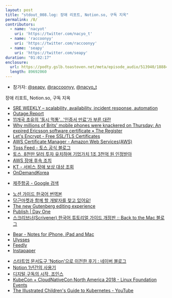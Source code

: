 ```yaml
---
layout: post
title: "stdout_008.log: 장애 리포트, Notion.so, 구독 지옥"
permalink: /8/
contributors:
  - name: 'nacyot'
    uri: 'https://twitter.com/nacyo_t'
  - name: 'raccoonyy'
    uri: 'https://twitter.com/raccoonyy'
  - name: 'seapy'
    uri: 'https://twitter.com/seapy'
duration: "01:02:17"
enclosure:
  url: https://podty.gslb.toastoven.net/meta/episode_audio/513940/188843_1544680917823.mp3
  length: 89692060
---
```


* 참가자: [@seapy][sea], [@raccoonyy][rac], [@nacyo_t][nac]

[sea]: https://twitter.com/seapy
[rac]: https://twitter.com/nacyo_t
[nac]: https://twitter.com/raccoonyy

장애 리포트, Notion.so, 구독 지옥

- [SRE WEEKLY – scalability, availability, incident response, automation](https://sreweekly.com/)
- [Outage.Report](https://outage.report/)
- [11개국 초유의 '동시 먹통'…'인증서 만료'가 부른 대란](https://news.sbs.co.kr/news/endPage.do?news_id=N1005048898&plink=THUMB&cooper=SBSNEWSPROGRAM)
- [Why millions of Brits' mobile phones were knackered on Thursday: An expired Ericsson software certificate • The Register](https://www.theregister.co.uk/2018/12/06/ericsson_o2_telefonica_uk_outage/)
- [Let's Encrypt - Free SSL/TLS Certificates](https://letsencrypt.org/)
- [AWS Certificate Manager - Amazon Web Services(AWS)](https://aws.amazon.com/ko/certificate-manager/)
- [Toss Feed - 토스 공식 블로그](https://blog.toss.im/)
- [토스, 8천만 달러 투자 유치하며 기업가치 1조 3천억 원 인정받아](https://blog.toss.im/2018/12/10/newsroom/press-release/toss-80-million-funding/)
- [AWS 장애 후속 조치](https://aws.amazon.com/ko/blogs/korea/follow-up-to-the-november-22-event-in-aws-seoul-region/)
- [KT - 서비스 장애 보상 대상 조회](https://m.check.kt.com/main/s_KtCompensation.do)
- [OnDemandKorea](https://www.ondemandkorea.com/)
* [제주항공 - Google 검색](https://www.google.co.kr/search?hl=ko&q=%EC%A0%9C%EC%A3%BC%ED%95%AD%EA%B3%B5&lr=lang_ko)
- [노션 가이드 한국어 번역본](https://www.notion.so/haebom/Notion-1ad7ccbc41a44298814a4820d4acb14e)
- [당근마켓과 함께 할 개발자를 찾고 있어요!](https://www.notion.so/daangn/07ca1fda22584d60a48ef43a8cf9bab0)
- [The new Gutenberg editing experience](https://wordpress.org/gutenberg/)
- [Publish | Day One](https://dayoneapp.com/publish/)
- [스크리브너(Scrivener) 한국어 튜토리얼 가이드 개정판 :: Back to the Mac 블로그](http://macnews.tistory.com/2494)
* [Bear - Notes for iPhone, iPad and Mac](https://bear.app/)
* [Ulysses](https://ulysses.app/)
* [Feedly](https://feedly.com/i/welcome)
* [Instapaper](https://www.instapaper.com/)
- [스타트업 문서도구 'Notion'으로 이전한 후기 : 네이버 블로그](https://m.blog.naver.com/PostView.nhn?blogId=super_jjeong&logNo=221392307269&targetKeyword=&targetRecommendationCode=1)
- [Notion 1년간의 사용기](https://www.notion.so/hellonewworld/Notion-1-a842647363f34de38763b42fa28d0178)
- [디지털 구독의 시작, 조인스](https://www.joins.com/)
- [KubeCon + CloudNativeCon North America 2018 - Linux Foundation Events](https://events.linuxfoundation.org/events/kubecon-cloudnativecon-north-america-2018/)
- [The Illustrated Children's Guide to Kubernetes - YouTube](https://www.youtube.com/watch?v=lcygvgW6sFM)
